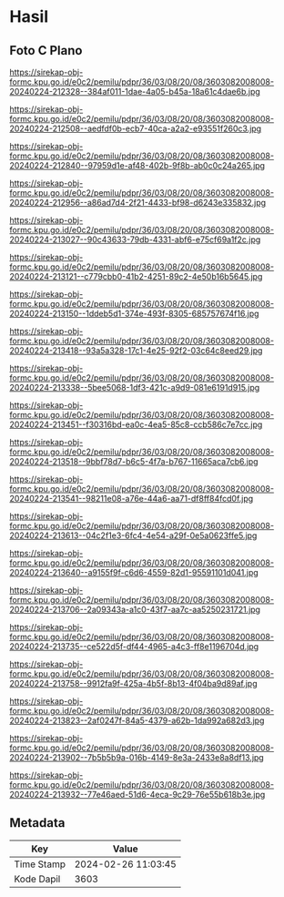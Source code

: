 # Hasil

## Foto C Plano

https://sirekap-obj-formc.kpu.go.id/e0c2/pemilu/pdpr/36/03/08/20/08/3603082008008-20240224-212328--384af011-1dae-4a05-b45a-18a61c4dae6b.jpg

https://sirekap-obj-formc.kpu.go.id/e0c2/pemilu/pdpr/36/03/08/20/08/3603082008008-20240224-212508--aedfdf0b-ecb7-40ca-a2a2-e93551f260c3.jpg

https://sirekap-obj-formc.kpu.go.id/e0c2/pemilu/pdpr/36/03/08/20/08/3603082008008-20240224-212840--97959d1e-af48-402b-9f8b-ab0c0c24a265.jpg

https://sirekap-obj-formc.kpu.go.id/e0c2/pemilu/pdpr/36/03/08/20/08/3603082008008-20240224-212956--a86ad7d4-2f21-4433-bf98-d6243e335832.jpg

https://sirekap-obj-formc.kpu.go.id/e0c2/pemilu/pdpr/36/03/08/20/08/3603082008008-20240224-213027--90c43633-79db-4331-abf6-e75cf69a1f2c.jpg

https://sirekap-obj-formc.kpu.go.id/e0c2/pemilu/pdpr/36/03/08/20/08/3603082008008-20240224-213121--c779cbb0-41b2-4251-89c2-4e50b16b5645.jpg

https://sirekap-obj-formc.kpu.go.id/e0c2/pemilu/pdpr/36/03/08/20/08/3603082008008-20240224-213150--1ddeb5d1-374e-493f-8305-685757674f16.jpg

https://sirekap-obj-formc.kpu.go.id/e0c2/pemilu/pdpr/36/03/08/20/08/3603082008008-20240224-213418--93a5a328-17c1-4e25-92f2-03c64c8eed29.jpg

https://sirekap-obj-formc.kpu.go.id/e0c2/pemilu/pdpr/36/03/08/20/08/3603082008008-20240224-213338--5bee5068-1df3-421c-a9d9-081e6191d915.jpg

https://sirekap-obj-formc.kpu.go.id/e0c2/pemilu/pdpr/36/03/08/20/08/3603082008008-20240224-213451--f30316bd-ea0c-4ea5-85c8-ccb586c7e7cc.jpg

https://sirekap-obj-formc.kpu.go.id/e0c2/pemilu/pdpr/36/03/08/20/08/3603082008008-20240224-213518--9bbf78d7-b6c5-4f7a-b767-11665aca7cb6.jpg

https://sirekap-obj-formc.kpu.go.id/e0c2/pemilu/pdpr/36/03/08/20/08/3603082008008-20240224-213541--98211e08-a76e-44a6-aa71-df8ff84fcd0f.jpg

https://sirekap-obj-formc.kpu.go.id/e0c2/pemilu/pdpr/36/03/08/20/08/3603082008008-20240224-213613--04c2f1e3-6fc4-4e54-a29f-0e5a0623ffe5.jpg

https://sirekap-obj-formc.kpu.go.id/e0c2/pemilu/pdpr/36/03/08/20/08/3603082008008-20240224-213640--a9155f9f-c6d6-4559-82d1-95591101d041.jpg

https://sirekap-obj-formc.kpu.go.id/e0c2/pemilu/pdpr/36/03/08/20/08/3603082008008-20240224-213706--2a09343a-a1c0-43f7-aa7c-aa5250231721.jpg

https://sirekap-obj-formc.kpu.go.id/e0c2/pemilu/pdpr/36/03/08/20/08/3603082008008-20240224-213735--ce522d5f-df44-4965-a4c3-ff8e1196704d.jpg

https://sirekap-obj-formc.kpu.go.id/e0c2/pemilu/pdpr/36/03/08/20/08/3603082008008-20240224-213758--9912fa9f-425a-4b5f-8b13-4f04ba9d89af.jpg

https://sirekap-obj-formc.kpu.go.id/e0c2/pemilu/pdpr/36/03/08/20/08/3603082008008-20240224-213823--2af0247f-84a5-4379-a62b-1da992a682d3.jpg

https://sirekap-obj-formc.kpu.go.id/e0c2/pemilu/pdpr/36/03/08/20/08/3603082008008-20240224-213902--7b5b5b9a-016b-4149-8e3a-2433e8a8df13.jpg

https://sirekap-obj-formc.kpu.go.id/e0c2/pemilu/pdpr/36/03/08/20/08/3603082008008-20240224-213932--77e46aed-51d6-4eca-9c29-76e55b618b3e.jpg


## Metadata

| Key        | Value               |
| ---------- | ------------------- |
| Time Stamp | 2024-02-26 11:03:45 |
| Kode Dapil | 3603                |



